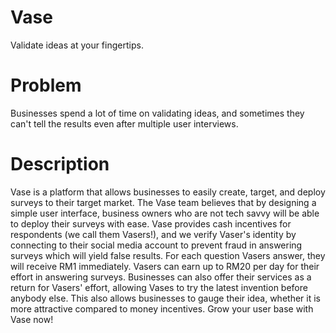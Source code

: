 # Vase
Validate ideas at your fingertips.

# Problem
Businesses spend a lot of time on validating ideas, and sometimes they can't tell the results even after multiple user interviews. 

# Description
Vase is a platform that allows businesses to easily create, target, and deploy surveys to their target market. The Vase team believes that by designing a simple user interface, business owners who are not tech savvy will be able to deploy their surveys with ease. Vase provides cash incentives for respondents (we call them Vasers!), and we verify Vaser's identity by connecting to their social media account to prevent fraud in answering surveys which will yield false results. For each question Vasers answer, they will receive RM1 immediately. Vasers can earn up to RM20 per day for their effort in answering surveys. Businesses can also offer their services as a return for Vasers' effort, allowing Vases to try the latest invention before anybody else. This also allows businesses to gauge their idea, whether it is more attractive compared to money incentives. Grow your user base with Vase now!


